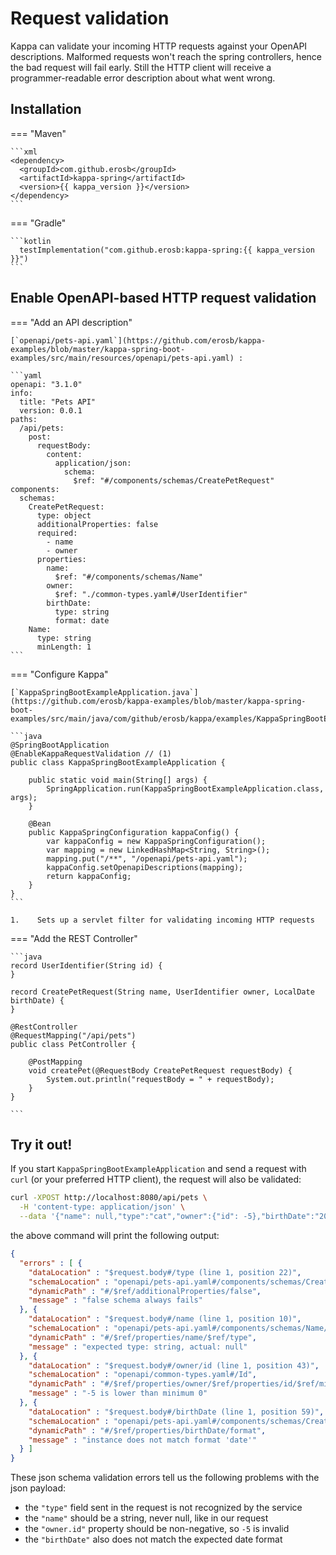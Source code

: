 # Request validation

Kappa can validate your incoming HTTP requests against your OpenAPI descriptions. Malformed requests won't
reach the spring controllers, hence the bad request will fail early. Still the HTTP client will receive a programmer-readable
error description about what went wrong.

## Installation

=== "Maven"

    ```xml
    <dependency>
      <groupId>com.github.erosb</groupId>
      <artifactId>kappa-spring</artifactId>
      <version>{{ kappa_version }}</version>
    </dependency>
    ```

=== "Gradle"

    ```kotlin
      testImplementation("com.github.erosb:kappa-spring:{{ kappa_version }}")
    ```


## Enable OpenAPI-based HTTP request validation

=== "Add an API description"

    [`openapi/pets-api.yaml`](https://github.com/erosb/kappa-examples/blob/master/kappa-spring-boot-examples/src/main/resources/openapi/pets-api.yaml) :

    ```yaml
    openapi: "3.1.0"
    info:
      title: "Pets API"
      version: 0.0.1
    paths:
      /api/pets:
        post:
          requestBody:
            content:
              application/json:
                schema:
                  $ref: "#/components/schemas/CreatePetRequest"
    components:
      schemas:
        CreatePetRequest:
          type: object
          additionalProperties: false
          required:
            - name
            - owner
          properties:
            name:
              $ref: "#/components/schemas/Name"
            owner:
              $ref: "./common-types.yaml#/UserIdentifier"
            birthDate:
              type: string
              format: date
        Name:
          type: string
          minLength: 1
    ```

=== "Configure Kappa"

    [`KappaSpringBootExampleApplication.java`](https://github.com/erosb/kappa-examples/blob/master/kappa-spring-boot-examples/src/main/java/com/github/erosb/kappa/examples/KappaSpringBootExampleApplication.java):

    ```java
    @SpringBootApplication
    @EnableKappaRequestValidation // (1)
    public class KappaSpringBootExampleApplication {

    	public static void main(String[] args) {
    		SpringApplication.run(KappaSpringBootExampleApplication.class, args);
    	}

    	@Bean
    	public KappaSpringConfiguration kappaConfig() {
    		var kappaConfig = new KappaSpringConfiguration();
    		var mapping = new LinkedHashMap<String, String>();
    		mapping.put("/**", "/openapi/pets-api.yaml");
    		kappaConfig.setOpenapiDescriptions(mapping);
    		return kappaConfig;
    	}
    }
    ```

    1.    Sets up a servlet filter for validating incoming HTTP requests
=== "Add the REST Controller"

    ```java
    record UserIdentifier(String id) {
    }

    record CreatePetRequest(String name, UserIdentifier owner, LocalDate birthDate) {
    }

    @RestController
    @RequestMapping("/api/pets")
    public class PetController {

        @PostMapping
        void createPet(@RequestBody CreatePetRequest requestBody) {
            System.out.println("requestBody = " + requestBody);
        }
    }

    ```

## Try it out!

If you start `KappaSpringBootExampleApplication` and send a request with `curl` (or your preferred HTTP client), the request will
also be validated:

```bash
curl -XPOST http://localhost:8080/api/pets \
  -H 'content-type: application/json' \
  --data '{"name": null,"type":"cat","owner":{"id": -5},"birthDate":"20230708"}'
```

the above command will print the following output:

```json
{
  "errors" : [ {
    "dataLocation" : "$request.body#/type (line 1, position 22)",
    "schemaLocation" : "openapi/pets-api.yaml#/components/schemas/CreatePetRequest/additionalProperties",
    "dynamicPath" : "#/$ref/additionalProperties/false",
    "message" : "false schema always fails"
  }, {
    "dataLocation" : "$request.body#/name (line 1, position 10)",
    "schemaLocation" : "openapi/pets-api.yaml#/components/schemas/Name/type",
    "dynamicPath" : "#/$ref/properties/name/$ref/type",
    "message" : "expected type: string, actual: null"
  }, {
    "dataLocation" : "$request.body#/owner/id (line 1, position 43)",
    "schemaLocation" : "openapi/common-types.yaml#/Id",
    "dynamicPath" : "#/$ref/properties/owner/$ref/properties/id/$ref/minimum",
    "message" : "-5 is lower than minimum 0"
  }, {
    "dataLocation" : "$request.body#/birthDate (line 1, position 59)",
    "schemaLocation" : "openapi/pets-api.yaml#/components/schemas/CreatePetRequest/properties/birthDate/format",
    "dynamicPath" : "#/$ref/properties/birthDate/format",
    "message" : "instance does not match format 'date'"
  } ]
}
```

These json schema validation errors tell us the following problems with the json payload:

 * the `"type"` field sent in the request is not recognized by the service
 * the `"name"` should be a string, never null, like in our request
 * the `"owner.id"` property should be non-negative, so `-5` is invalid
 * the `"birthDate"` also does not match the expected date format
